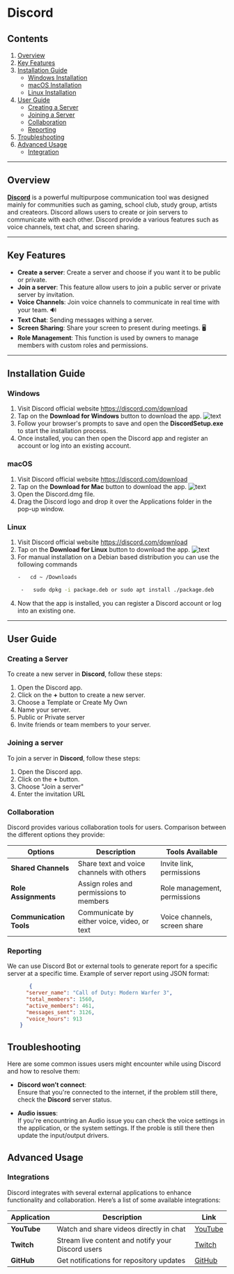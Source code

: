 # Discord

## Contents
1. [Overview](#overview)
2. [Key Features](#key-features)
3. [Installation Guide](#Installation-Guide)
    - [Windows Installation](#Windows)
    - [macOS Installation](#macOS)
    - [Linux Installation](#Linux)
4. [User Guide](#User-Guide)
    - [Creating a Server](#Creating-a-Server)
    - [Joining a Server](#Joining-a-Server)
    - [Collaboration](#Collaboration)
    - [Reporting](#Reporting)
5. [Troubleshooting](#Troubleshooting)
7. [Advanced Usage](#Advanced-Usage)
    - [Integration](#Integrations)

---
## Overview
[**Discord**](https://discord.com/) is a powerful multipurpose communication tool
was designed mainly for communities such as gaming, school club, study group, artists and createors. Discord allows users to create or join servers to communicate with each other. Discord provide a various features such as voice channels, text chat, and screen sharing. 

---

## Key Features

- **Create a server**: Create a server and choose if you want it to be public or private.
- **Join a server**: This feature allow users to join a public server or private server by invitation. 
- **Voice Channels**: Join voice channels to communicate in real time with your team. 🔊
- **Text Chat**: Sending messages withing a server.
- **Screen Sharing**: Share your screen to present during meetings. 🖥️
- **Role Management**: This function is used by owners to manage members with custom roles and permissions.

---

## Installation Guide

### Windows

1. Visit Discord official website https://discord.com/download
2. Tap on the **Download for Windows** button to download the app.
![text](https://support.discord.com/hc/article_attachments/18368153374359)
3. Follow your browser's prompts to save and open the **DiscordSetup.exe** to start the installation process.
4. Once installed, you can then open the Discord app and register an account or log into an existing account.

### macOS

1. Visit Discord official website https://discord.com/download
2. Tap on the **Download for Mac** button to download the app.
![text](https://support.discord.com/hc/article_attachments/18368200112279)
4. Open the Discord.dmg file.
5. Drag the Discord logo and drop it over the Applications folder in the pop-up window.

### Linux

1. Visit Discord official website https://discord.com/download
2.  Tap on the **Download for Linux** button to download the app.
![text](https://support.discord.com/hc/article_attachments/18368200137879)
3. For manual installation on a Debian based distribution you can use the following commands
    ```bash
   -   cd ~ /Downloads
    ```
    ```bash
     -   sudo dpkg -i package.deb or sudo apt install ./package.deb
	```
4. Now that the app is installed, you can register a Discord account or log into an existing one.
---

## User Guide

### Creating a Server

To create a new server in **Discord**, follow these steps:

1. Open the Discord app.
2. Click on the **+** button to create a new server.
3. Choose a Template or Create My Own
4. Name your server.
5. Public or Private server
6. Invite friends or team members to your server.

### Joining a server

To join a server in **Discord**, follow these steps:

1. Open the Discord app.
2. Click on the **+** button.
3. Choose "Join a server" 
4. Enter the invitation URL

### Collaboration

Discord provides various collaboration tools for users.
Comparison between the different options they provide:

| Options  | Description                             | Tools Available             |
|-----------------------|-----------------------------------------|-----------------------------|
| **Shared Channels**    | Share text and voice channels with others | Invite link, permissions     |
| **Role Assignments**   | Assign roles and permissions to members | Role management, permissions |
| **Communication Tools**| Communicate by either voice, video, or text   | Voice channels, screen share |

### Reporting

We can use Discord Bot or external tools to generate report for a specific server at a specific time. 
Example of server report using JSON format: 


```json
	   {
	  "server_name": "Call of Duty: Modern Warfer 3",
	  "total_members": 1560,
	  "active_members": 461,
	  "messages_sent": 3126,
	  "voice_hours": 913
	}
```

## Troubleshooting 

Here are some common issues users might encounter while using Discord and how to resolve them:

- **Discord won’t connect**:  
    Ensure that you're connected to the internet,
    if the problem still there, check the **Discord** server status.

- **Audio issues**:  
   If you're encountring an Audio issue you can check the voice settings in the application, or the system settings.
   If the proble is still there then update the input/output drivers.


## Advanced Usage

### Integrations

Discord integrates with several external applications to enhance functionality and collaboration. Here’s a list of some available integrations:

| Application       | Description                                    | Link                            |
|-------------------|------------------------------------------------|---------------------------------|
| **YouTube**       | Watch and share videos directly in chat         | [YouTube][youtube-link]         |
| **Twitch**        | Stream live content and notify your Discord users | [Twitch][twitch-link]           |
| **GitHub**        | Get notifications for repository updates       | [GitHub][github-link]           |

[youtube-link]: https://youtube.com "YouTube"
[twitch-link]: https://twitch.tv "Twitch"
[github-link]: https://github.com "GitHub"
